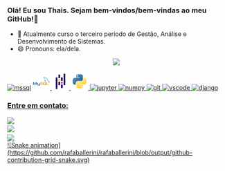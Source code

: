 
### Olá! Eu sou Thais. Sejam bem-vindos/bem-vindas ao meu GitHub!👋

- 🌱 Atualmente curso o terceiro período de Gestão, Análise e Desenvolvimento de Sistemas.
- 😄 Pronouns: ela/dela.
 
 <div align="center">
  <a href="https://github.com/thaismaiarasousa">
  <img height="30em" src="https://github-readme-stats.vercel.app/api/top-langs/?username=thaismaiarasousa&layout=compact&langs_count=7&theme=dracula"/>
</div>
 
<a href="https://www.microsoft.com/en-us/sql-server" target="_blank" rel="noreferrer"> <img src="https://www.svgrepo.com/show/303229/microsoft-sql-server-logo.svg" alt="mssql" width="40" height="40"/></a> <a href="https://www.mysql.com/" target="_blank" rel="noreferrer"> <img src="https://raw.githubusercontent.com/devicons/devicon/master/icons/mysql/mysql-original-wordmark.svg" alt="mysql" width="40" height="40"/> </a> <a href="https://pandas.pydata.org/" target="_blank" rel="noreferrer"> <img src="https://raw.githubusercontent.com/devicons/devicon/2ae2a900d2f041da66e950e4d48052658d850630/icons/pandas/pandas-original.svg" alt="pandas" width="40" height="40"/> </a> <a href="https://www.python.org" target="_blank" rel="noreferrer"> <img src="https://raw.githubusercontent.com/devicons/devicon/master/icons/python/python-original.svg" alt="python" width="40" height="40"/> </a> <a href="https://devicon.dev/" target="_blank" rel="noreferrer"> <img src="https://cdn.jsdelivr.net/gh/devicons/devicon/icons/jupyter/jupyter-original-wordmark.svg" alt="jupyter" width="40" height="40"/> </a> <a href="https://devicon.dev/" target="_blank" rel="noreferrer"> <img src="https://cdn.jsdelivr.net/gh/devicons/devicon/icons/numpy/numpy-original.svg" alt="numpy" width="40" height="40"/> </a> <a href="https://git-scm.com/" target="_blank" rel="noreferrer"> <img src="https://www.vectorlogo.zone/logos/git-scm/git-scm-icon.svg" alt="git" width="40" height="40"/> </a><a href="https://devicon.dev/" target="_blank" rel="noreferrer"> <img src="https://cdn.jsdelivr.net/gh/devicons/devicon/icons/vscode/vscode-original.svg" alt="vscode" width="40" height="40"/> </a> <a href="https://www.djangoproject.com/" target="_blank" rel="noreferrer"> <img src="https://www.svgrepo.com/show/349341/djangoproject.svg" alt="django" width="40" height="40"/>


 
### Entre em contato:
 

<div>
  <a href="https://www.linkedin.com/in/thaismaiarasousa/" target="_blank"><img src="https://img.shields.io/badge/-LinkedIn-%230077B5?style=for-the-badge&logo=linkedin&logoColor=white" target="_blank"></a>
</div>


<div>
  <a href="https://ultramsg.com/m/3KSAxDT" target="_blank"><img src="https://img.shields.io/badge/WhatsApp-25D366?style=for-the-badge&logo=whatsapp&logoColor=white" target="_blank"></a>
</div>



<div>
  <a href="https://github.com/thaismaiarasousa">
  <img height="180em"  align="center" src="https://github-readme-stats.vercel.app/api/top-langs/?username=thaismaiarasousa&layout=compact&langs_count=7&theme=react" />
  
<div>
  ![Snake animation](https://github.com/rafaballerini/rafaballerini/blob/output/github-contribution-grid-snake.svg)
</div>
  
